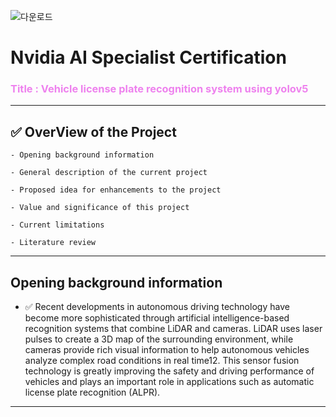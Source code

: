 ![다운로드](https://github.com/user-attachments/assets/9cf87f01-ff75-4c6a-b4c8-2560ca2e4db7)

# Nvidia AI Specialist Certification
### <span style="color:violet">Title : Vehicle license plate recognition system using yolov5</span>
---
## ✅ OverView of the Project
    - Opening background information

    - General description of the current project

    - Proposed idea for enhancements to the project

    - Value and significance of this project

    - Current limitations

    - Literature review
---
## Opening background information
- ✅ Recent developments in autonomous driving technology have become more sophisticated through artificial intelligence-based recognition systems that combine LiDAR and cameras. LiDAR uses laser pulses to create a 3D map of the surrounding environment, while cameras provide rich visual information to help autonomous vehicles analyze complex road conditions in real time12. This sensor fusion technology is greatly improving the safety and driving performance of vehicles and plays an important role in applications such as automatic license plate recognition (ALPR).
---


